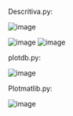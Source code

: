 Descritiva.py:


![image](https://github.com/tdiascontato/graficospython/assets/98658691/303f8e46-2cf7-48ce-bd19-e8e558da4079)


![image](https://github.com/tdiascontato/DadosPython/assets/98658691/e128d8de-783d-4174-b2b4-b0d3e664524c)
![image](https://github.com/tdiascontato/DadosPython/assets/98658691/d29de9c3-a451-4f65-afc9-196773193f52)





plotdb.py:


![image](https://github.com/tdiascontato/graficospython/assets/98658691/47098181-e89e-47bf-abae-113e47ed294e)


Plotmatlib.py:


![image](https://github.com/tdiascontato/graficospython/assets/98658691/a5031ad6-fd1b-4c38-834c-e7f389a08f5d)
